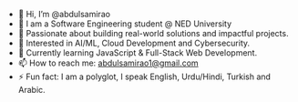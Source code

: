 - 👋 Hi, I’m @abdulsamirao
- 📖 I am a Software Engineering student @ NED University
- 🚀 Passionate about building real-world solutions and impactful projects.
- 👀 Interested in AI/ML, Cloud Development and Cybersecurity.
- 🌱 Currently learning JavaScript & Full-Stack Web Development.
- 📫 How to reach me: abdulsamirao1@gmail.com
- ⚡ Fun fact: I am a polyglot, I speak English, Urdu/Hindi, Turkish and Arabic.
<!---
abdulsamirao/abdulsamirao is a ✨ special ✨ repository because its `README.md` (this file) appears on your GitHub profile.
You can click the Preview link to take a look at your changes.
--->
